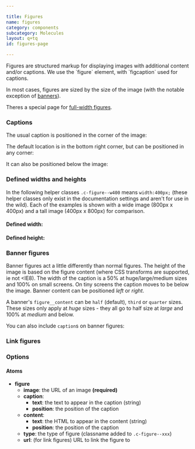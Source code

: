 ```yaml
---

title: Figures
name: figures
category: components
subcategory: Molecules
layout: q+tq
id: figures-page

---
```


<div class="lead"><p>Figures are structured markup for displaying images with additional content and/or captions. We use the `figure` element, with `figcaption` used for captions.</p></div>

In most cases, figures are sized by the size of the image (with the notable exception of [banners](#banner-figures)).

Theres a special page for [full-width figures](../full-width-figures.html).

### Captions

The usual caption is positioned in the corner of the image:

<script>
component("figure", { "image": "https://unsplash.it/800/400/?image=973", "caption": { "text" : "<i class=\"c-icon c-icon--camera c-figure__caption-icon\"></i> Simple text caption", "position": "bottom-right" } } );
</script>

The default location is in the bottom right corner, but can be positioned in any corner:

<script>
component("figure", { "image": "https://unsplash.it/800/400/?image=975", "caption" : { "text" : "<i class=\"c-icon c-icon--camera c-figure__caption-icon\"></i> This is another caption", "position": "top-left" } } )
+component("figure", { "image": "https://unsplash.it/800/400/?image=976", "caption": { "text" : "<i class=\"c-icon c-icon--camera c-figure__caption-icon\"></i> Here is yet another caption", "position": "top-right" } } )
+component("figure", { "image": "https://unsplash.it/800/400/?image=977", "caption": { "text" : "<i class=\"c-icon c-icon--camera c-figure__caption-icon\"></i> Last caption, I promise", "position": "bottom-left" } } );
</script>

It can also be positioned below the image:

<script>
component("figure", { "image": "https://unsplash.it/800/400/?image=972", "caption": { "text" : "A plain caption below an image", "position": "below" } } );
</script>

### Defined widths and heights

In the following helper classes `.c-figure--w400` means `width:400px;` (these helper classes only exist in the documentation settings and aren't for use in the wild). Each of the examples is shown with a wide image (800px x 400px) and a tall image (400px x 800px) for comparison.

#### Defined width:

<script>
component("figure", { "type":"w400", "image": "https://unsplash.it/800/400/?image=979"});
</script>
<script>
component("figure", { "type":"w400", "image": "https://unsplash.it/400/800/?image=980"});
</script>

#### Defined height:

<script>
component("figure", { "type":"h400", "image": "https://unsplash.it/400/800/?image=981"});
</script>
<script>
component("figure", { "type":"h400", "image": "https://unsplash.it/800/400/?image=982"});
</script>

### Banner figures

Banner figures act a little differently than normal figures. The height of the image is based on the figure content (where CSS transforms are supported, ie not &lt;IE8). The width of the caption is a 50% at huge/large/medium sizes and 100% on small screens. On tiny screens the caption moves to be below the image. Banner content can be positioned _left_ or _right_.

<script>
component("figure", { "type":"banner", "image": "https://unsplash.it/1200/600/?image=983", "content": { "text" : "<h3>Here's some content</h3>\n<p>Here is some content. The height of the banner will fit to the content size.</p>\n<a class=\"c-btn c-btn--medium c-btn--block c-btn--primary\" href=\"#\">Click here for more</a></div>", "position": "left" } } );
</script>
<script>
component("figure", { "type":"banner", "image": "https://unsplash.it/1200/600/?image=984", "content": { "text" :"<h3>Here's some content</h3>\n<p>Here is some content. The height of the banner will fit to the content size.</p>\n<p>So if you have loads and loads of content, the banner will get taller and taller and taller.</p>\n<p>And taller.</p>\n<a class=\"c-btn c-btn--medium c-btn--block c-btn--primary\" href=\"#\">Click here for more</a>\n<p class=\"cta\"><a href=\"#\">Button using .cta</a></p>\n</div>", "position": "right" } } );
</script>

A banner's `figure__content` can be `half` (default), `third` or `quarter` sizes. These sizes only apply at _huge_ sizes - they all go to half size at _large_ and 100% at _medium_ and below.

<script>
component("figure", { "type":"banner", "image": "https://unsplash.it/1200/600/?image=881", "content": { "text" : "<h3>Here's some content</h3>\n<p>Here is some content. The height of the banner will fit to the content size.</p>\n<a class=\"c-btn c-btn--medium c-btn--block c-btn--primary\" href=\"#\">Click here for more</a></div>", "position": "left", "size": "half" } } )+
component("figure", { "type":"banner", "image": "https://unsplash.it/1200/600/?image=882", "content": { "text" : "<h3>Here's some content</h3>\n<p>Here is some content. The height of the banner will fit to the content size.</p>\n<a class=\"c-btn c-btn--medium c-btn--block c-btn--primary\" href=\"#\">Click here for more</a></div>", "position": "right", "size": "half" } } )+
component("figure", { "type":"banner", "image": "https://unsplash.it/1200/600/?image=883", "content": { "text" : "<h3>Here's some content</h3>\n<p>Here is some content. The height of the banner will fit to the content size.</p>\n<a class=\"c-btn c-btn--medium c-btn--block c-btn--primary\" href=\"#\">Click here for more</a></div>", "position": "left", "size": "third" } } )+
component("figure", { "type":"banner", "image": "https://unsplash.it/1200/600/?image=884", "content": { "text" : "<h3>Here's some content</h3>\n<p>Here is some content. The height of the banner will fit to the content size.</p>\n<a class=\"c-btn c-btn--medium c-btn--block c-btn--primary\" href=\"#\">Click here for more</a></div>", "position": "right", "size": "third" } } )+
component("figure", { "type":"banner", "image": "https://unsplash.it/1200/600/?image=885", "content": { "text" : "<h3>Here's some content</h3>\n<p>Here is some content. The height of the banner will fit to the content size.</p>\n<a class=\"c-btn c-btn--medium c-btn--block c-btn--primary\" href=\"#\">Click here for more</a></div>", "position": "left", "size": "quarter" } } )+
component("figure", { "type":"banner", "image": "https://unsplash.it/1200/600/?image=886", "content": { "text" : "<h3>Here's some content</h3>\n<p>Here is some content. The height of the banner will fit to the content size.</p>\n<a class=\"c-btn c-btn--medium c-btn--block c-btn--primary\" href=\"#\">Click here for more</a></div>", "position": "right", "size": "quarter" } } );
</script>

You can also include `caption`s on banner figures:

<script>
component("figure", { "type":"banner", "image": "https://unsplash.it/1200/600/?image=985", "content": { "text" : "<h3>Here's some content</h3>\n<p>Here is some content. The height of the banner will fit to the content size.</p>\n<p>This content should be some information, which is illustrated well by the image beneath.</p>\n<p>The caption down there in the corner could be a description of the image, or a copyright notice relating to the image itself.</p><a class=\"c-btn c-btn--medium c-btn--block c-btn--primary\" href=\"#\">Click here for more</a></div>", "position": "left" }, "caption": { "text" : "<i class=\"c-icon c-icon--camera c-figure__caption-icon\"></i> Simple text caption that might end up crashing into the content", "position": "bottom-right" } } );
</script>


### Link figures

<script>
component("grid", { "atoms":[
  { "grid-row": { "atoms": [
    { "grid-box": { "size": "third", "atoms": {
      "figure-link": { "color":"charcoal", "image": "https://unsplash.it/400/600/?image=986", "url":"http://google.com", "content": { "text": "<h3>Content title</h3>\n<p>Here is some content.</p>\n<button class=\"c-btn c-btn--medium c-btn--block\">Click here for more</button>" } }
    } } },
    { "grid-box": { "size": "third", "atoms": {
      "figure-link": { "color":"pink", "image": "https://unsplash.it/400/600/?image=987", "url":"http://google.com", "content": { "text": "<h3>Content title</h3>\n<p>Here is some content.</p>\n<button class=\"c-btn c-btn--medium c-btn--block\">Click here for more</button>" } }
    } } },
    { "grid-box": { "size": "third", "atoms": {
      "figure-link": { "color":"teal", "image": "https://unsplash.it/400/600/?image=988", "url":"http://google.com", "content": { "text" : "<h3>Content title</h3>\n<p>Here is some content.</p>\n<button class=\"c-btn c-btn--medium c-btn--block\">Click here for more</button>" } }
    } } }
  ] } },
  { "grid-row": { "atoms": [
    { "grid-box": { "size": "half", "atoms": {
      "figure-link": { "color":"gold", "image": "https://unsplash.it/400/600/?image=989", "url":"http://google.com", "content": { "text" :"<h3>Content title</h3>\n<p>Here is some content.</p>\n<button class=\"c-btn c-btn--medium c-btn--block\">Click here for more</button>" } }
    } } },
    { "grid-box": { "size": "half", "atoms": {
      "figure-link": { "color":"blue", "image": "https://unsplash.it/400/600/?image=990", "url":"http://google.com", "content": { "text" :"<h3>Content title</h3>\n<p>Here is some content.</p>\n<button class=\"c-btn c-btn--medium c-btn--block\">Click here for more</button>" } }
    } } }
  ] } }
] });
</script>

### Options

#### Atoms

* **figure**
  * **image**: the URL of an image **(required)**
  * **caption**:
    * **text**: the text to appear in the caption (string)
    * **position**: the position of the caption
  * **content**:
    * **text**: the HTML to appear in the content (string)
    * **position**: the position of the caption
  * **type**: the type of figure (classname added to `.c-figure--xxx`)
  * **url**: (for link figures) URL to link the figure to